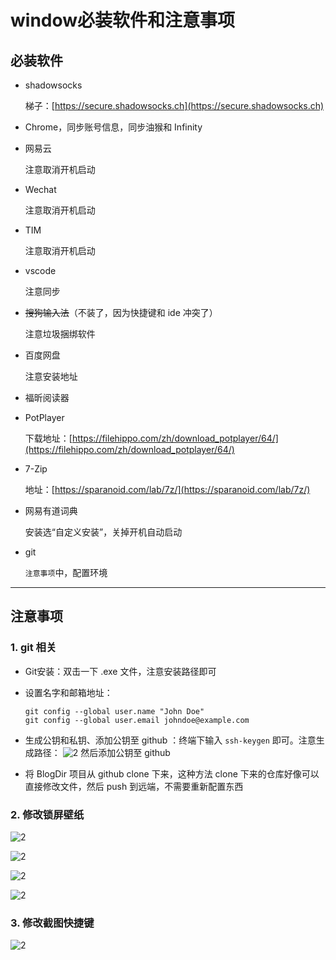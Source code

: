 # window必装软件和注意事项

## 必装软件

- shadowsocks

    梯子：[https://secure.shadowsocks.ch](https://secure.shadowsocks.ch)

- Chrome，同步账号信息，同步油猴和 Infinity

- 网易云

    注意取消开机启动

- Wechat

    注意取消开机启动

- TIM

    注意取消开机启动

- vscode

    注意同步

- ~~搜狗输入法~~（不装了，因为快捷键和 ide 冲突了）

    注意垃圾捆绑软件

- 百度网盘

    注意安装地址

- 福昕阅读器

- PotPlayer

    下载地址：[https://filehippo.com/zh/download_potplayer/64/](https://filehippo.com/zh/download_potplayer/64/)

- 7-Zip

    地址：[https://sparanoid.com/lab/7z/](https://sparanoid.com/lab/7z/)

- 网易有道词典

    安装选“自定义安装”，关掉开机自动启动

- git

    `注意事项`中，配置环境

---

## 注意事项

### 1. git 相关

- Git安装：双击一下 .exe 文件，注意安装路径即可

- 设置名字和邮箱地址：

    ```shell
    git config --global user.name "John Doe"
    git config --global user.email johndoe@example.com
    ```

- 生成公钥和私钥、添加公钥至 github ：终端下输入 `ssh-keygen` 即可。注意生成路径：
    ![2](http://ww1.sinaimg.cn/large/006alGmrgy1g1dqybkchlj30r90fmwlt.jpg)
    然后添加公钥至 github

- 将 BlogDir 项目从 github clone 下来，这种方法 clone 下来的仓库好像可以直接修改文件，然后 push 到远端，不需要重新配置东西

### 2. 修改锁屏壁纸

![2](http://ww1.sinaimg.cn/large/006alGmrgy1g1eaei33sqj30m30xcqe9.jpg)

![2](http://ww1.sinaimg.cn/large/006alGmrgy1g1eahq9snej30r00wrn7e.jpg)

![2](http://ww1.sinaimg.cn/large/006alGmrgy1g1eaiyn52vj30qs0wxq9s.jpg)

![2](http://ww1.sinaimg.cn/large/006alGmrgy1g1eak0mfcnj30kx0tjwsq.jpg)

### 3. 修改截图快捷键

![2](http://ww1.sinaimg.cn/large/006alGmrgy1g1eatifeujj30s709xtab.jpg)